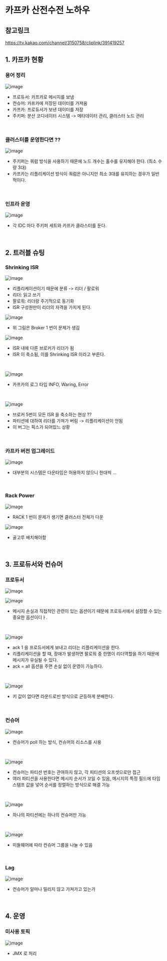 # 카프카 산전수전 노하우
## 참고링크
https://tv.kakao.com/channel/3150758/cliplink/391419257

## 1. 카프카 현황
### 용어 정리
![image](https://user-images.githubusercontent.com/60383031/156765389-f5e49a4d-9137-438e-a696-b9d2887bcd9d.png)

- 프로듀서: 카프카로 메시지를 보냄
- 컨슈머: 카프카에 저장된 데이터를 가져옴
- 카프카: 프로듀서가 보낸 데이터를 저장
- 주키퍼: 분산 코디네이터 시스템 -> 메타데이터 관리, 클러스터 노드 관리

<br>

### 클러스터를 운영한다면 ??
![image](https://user-images.githubusercontent.com/60383031/156765644-651b520f-de03-4da4-a4cd-4675678c2487.png)

- 주키퍼는 쿼럼 방식을 사용하기 때문에 노드 개수는 홀수를 유지해야 한다. (최소 수량 3대)
- 카프카는 리플리케이션 방식이 쿼럼은 아니지만 최소 3대를 유지하는 경우가 일반적이다.

<br>

### 인프라 운영
![image](https://user-images.githubusercontent.com/60383031/156766203-6e4a617e-7298-4bc1-ad6b-fe3beb8e28d0.png) 

- 각 IDC 마다 주키퍼 세트와 카프카 클라스터를 둔다.

<br>

## 2. 트러블 슈팅
### Shrinking ISR
![image](https://user-images.githubusercontent.com/60383031/156766641-fe648e53-d060-44c4-8af4-1dafaa356ef9.png)

- 리플리케이션이기 때문에 분류 -> 리더 / 팔로워
- 리더: 읽고 쓰기
- 팔로워: 리더랑 주기적으로 동기화
- ISR 구성원만이 리더의 자격을 가지게 된다.

![image](https://user-images.githubusercontent.com/60383031/156766973-a11c510b-8c01-43a6-9494-fa354f753dfa.png)

- 위 그림은 Broker 1 번이 문제가 생김

![image](https://user-images.githubusercontent.com/60383031/156767023-373badf0-1e8e-4034-89dd-6264f3215b50.png)

- ISR 내에 다른 브로커가 리더가 됨
- ISR 이 축소됨, 이를 Shrinking ISR 이라고 부른다.

<br>

![image](https://user-images.githubusercontent.com/60383031/156767924-c106d241-011b-40cc-b337-6d41864273e4.png)


- 카프카의 로그 타입 INFO, Waring, Error 

<br>

![image](https://user-images.githubusercontent.com/60383031/156767997-a030a628-ca03-4805-8e2e-59ba4b04faeb.png)


- 브로커 5번이 모든 ISR 을 축소하는 현상 ??
- 파티션에 대하여 리더를 가져가 버림 -> 리플리케이션이 안됨
- 이 버그는 픽스가 되어있느 상황

<br>

### 카프카 버전 업그레이드
![image](https://user-images.githubusercontent.com/60383031/156768303-a1d6bfd5-a22f-4d2e-93fb-38db42102c0b.png)

- 대부분의 시스템은 다운타임은 허용하지 않으니 한대씩 ...

<br>

### Rack Power
![image](https://user-images.githubusercontent.com/60383031/156768720-e47779f6-93cc-41b1-8819-9e6b892b418b.png)

- RACK 1 번이 문제가 생기면 클러스터 전체가 다운

![image](https://user-images.githubusercontent.com/60383031/156768807-9e5273f9-c6c2-42b1-81f3-26c4ee922f0f.png)

- 골고루 배치해야함

<br>

## 3. 프로듀서와 컨슈머
### 프로듀서
![image](https://user-images.githubusercontent.com/60383031/156770148-b888d5dd-c105-41ac-a20a-654e936a5c1f.png)

![image](https://user-images.githubusercontent.com/60383031/156770210-83bc2972-420d-4167-8645-f65406766825.png)

- 메시지 손실과 직접적인 관련이 있는 옵션이기 때문에 프로듀서에서 설정할 수 있는 중요한 옵션이디ㅏ.

<br>

![image](https://user-images.githubusercontent.com/60383031/156770539-e9c37487-f8a1-4585-af44-10c90e6e3277.png)

- ack 1 을 프로듀서에게 보내고 리더는 리플리케이션을 한다.  
- 리플리케이션을 할 때, 장애가 발생하면 팔로워 중 한명이 리더역할을 하기 때문에 메시지가 유실될 수 있다.
- ack = all 옵션을 주면 손실 없이 운영이 가능하다.

<br>

![image](https://user-images.githubusercontent.com/60383031/156779973-cd92aa8b-bec9-4b71-8046-38a98e975d27.png)

- 키 값이 없다면 라운드로빈 방식으로 균등하게 분배한다.

<br>

### 컨슈머

![image](https://user-images.githubusercontent.com/60383031/156780246-a960ba8d-140f-4aa7-a568-65c435007667.png)

- 컨슈머가 poll 하는 방식, 컨슈머의 리소스를 사용

<br>

![image](https://user-images.githubusercontent.com/60383031/156780465-8b64feb1-ead0-4ec3-bbd9-ec3bb036125c.png)

- 컨슈머는 파티션 번호는 관여하지 않고, 각 피티션의 오프셋으로만 접근
- 여러 파티션을 사용한다면 메시지 순서가 꼬일 수 있음, 메시지의 특정 필드에 타임스탬프 값을 넣어 순서를 정렬하는 방식으로 해결 가능

<br>

![image](https://user-images.githubusercontent.com/60383031/156780963-a132e239-743d-403b-9916-5d2a39331723.png)

- 하나의 파티션에는 하나의 컨슈머만 가능

<br>

![image](https://user-images.githubusercontent.com/60383031/156781633-3e1e68a5-488e-4b0f-8e03-68871da6ad49.png)

- 미들웨어에 따라 컨슈머 그룹을 나눌 수 있음

<br>

### Lag
![image](https://user-images.githubusercontent.com/60383031/156781792-6bd0a1e4-95a0-481e-9dec-56877f859236.png)

- 컨슈머가 알마나 밀리지 않고 가져가고 있는가

<br>

## 4. 운영
### 미사용 토픽
![image](https://user-images.githubusercontent.com/60383031/156782981-a60e7a73-5337-460d-a6c2-27af67a90e88.png)

- JMX 로 처리

